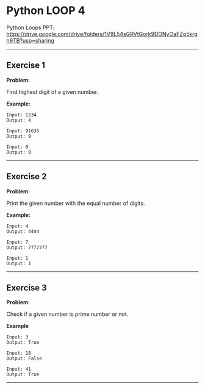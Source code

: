 # Python LOOP 4

Python Loops PPT:
[https://drive.google.com/drive/folders/1V9L54sGRVtGork9DONvOaFZq5krgh9TB?usp=sharing
](https://docs.google.com/presentation/d/1cRZd43s_xyNBLZ6vgFiUILPUMMtWDtBO/edit?usp=sharing&ouid=118175980541210638913&rtpof=true&sd=true)

---

## Exercise 1

**Problem:**

Find highest digit of a given number.

**Example:**

	Input: 1234
	Output: 4
 
 	Input: 91635
	Output: 9
 
  	Input: 0
	Output: 0

---

## Exercise 2

**Problem:**

Print the given number with the equal number of digits.

**Example:**

	Input: 4
	Output: 4444
 
 	Input: 7
	Output: 7777777
 
  	Input: 1
	Output: 1


---

## Exercise 3

**Problem:**

Check if a given number is prime number or not.

**Example**

 	Input: 3
  	Output: True
 
  	Input: 18
  	Output: False
 
  	Input: 41
  	Output: True
---

